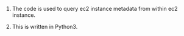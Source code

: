 1. The code is used to query ec2 instance metadata from within ec2 instance.

2. This is written in Python3.


